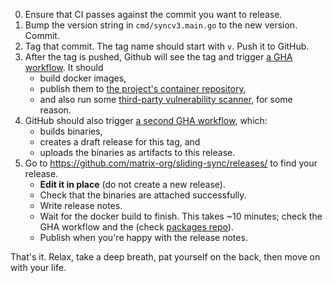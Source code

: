 0. Ensure that CI passes against the commit you want to release.
1. Bump the version string in `cmd/syncv3.main.go` to the new version. Commit.
2. Tag that commit. The tag name should start with `v`. Push it to GitHub.
3. After the tag is pushed, Github will see the tag and trigger [a GHA workflow](https://github.com/matrix-org/sliding-sync/actions/workflows/docker.yml). It should
   - build docker images,
   - publish them to [the project's container repository](https://github.com/matrix-org/sliding-sync/pkgs/container/sliding-sync),
   - and also run some [third-party vulnerability scanner](https://github.com/matrix-org/sliding-sync/blob/97b21d4d9ea2c151ac5535a46ad9930c5a2a7f32/.github/workflows/docker.yml#L66-L76), for some reason.
4. GitHub should also trigger [a second GHA workflow](https://github.com/matrix-org/sliding-sync/actions/workflows/release.yml), which: 
   - builds binaries,
   - creates a draft release for this tag, and
   - uploads the binaries as artifacts to this release.
5. Go to https://github.com/matrix-org/sliding-sync/releases/ to find your release. 
   - **Edit it in place** (do not create a new release).
   - Check that the binaries are attached successfully.
   - Write release notes.
   - Wait for the docker build to finish. This takes ~10 minutes; check the GHA workflow and the (check [packages repo](https://github.com/matrix-org/sliding-sync/pkgs/container/sliding-sync)).
   - Publish when you're happy with the release notes.

That's it. Relax, take a deep breath, pat yourself on the back, then move on with your life.
